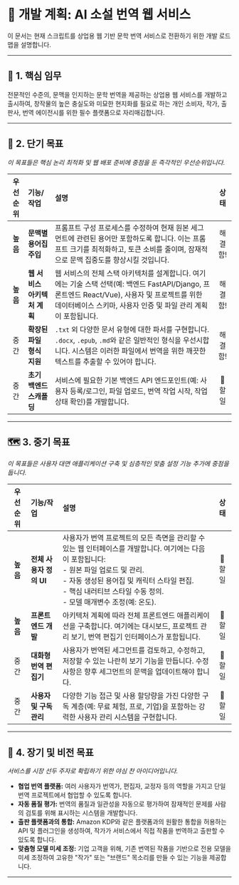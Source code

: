 # 🚀 개발 계획: AI 소설 번역 웹 서비스

이 문서는 현재 스크립트를 상업용 웹 기반 문학 번역 서비스로 전환하기 위한 개발 로드맵을 설명합니다.

---

## 🎯 1. 핵심 임무

전문적인 수준의, 문맥을 인지하는 문학 번역을 제공하는 상업용 웹 서비스를 개발하고 출시하여, 창작물의 높은 충실도와 미묘한 현지화를 필요로 하는 개인 소비자, 작가, 출판사, 번역 에이전시를 위한 필수 플랫폼으로 자리매김합니다.

---

## 🌟 2. 단기 목표

*이 목표들은 핵심 논리 최적화 및 웹 배포 준비에 중점을 둔 즉각적인 우선순위입니다.*

| 우선순위 | 기능/작업 | 설명 | 상태 |
| :---: | :--- | :--- | :---: |
| **높음** | **문맥별 용어집 주입** | 프롬프트 구성 프로세스를 수정하여 현재 원본 세그먼트에 관련된 용어만 포함하도록 합니다. 이는 프롬프트 크기를 최적화하고, 토큰 소비를 줄이며, 잠재적으로 문맥 집중도를 향상시킬 것입니다. | 해결함! |
| **높음** | **웹 서비스 아키텍처 계획** | 웹 서비스의 전체 스택 아키텍처를 설계합니다. 여기에는 기술 스택 선택(예: 백엔드 FastAPI/Django, 프론트엔드 React/Vue), 사용자 및 프로젝트를 위한 데이터베이스 스키마, 사용자 인증 및 파일 관리 계획이 포함됩니다. | 해결함! |
| 중간 | **확장된 파일 형식 지원** | `.txt` 외 다양한 문서 유형에 대한 파서를 구현합니다. `.docx`, `.epub`, `.md`와 같은 일반적인 형식을 우선시합니다. 시스템은 이러한 파일에서 번역을 위한 깨끗한 텍스트를 추출할 수 있어야 합니다. | 해결함! |
| 중간 | **초기 백엔드 스캐폴딩** | 서비스에 필요한 기본 백엔드 API 엔드포인트(예: 사용자 등록/로그인, 파일 업로드, 번역 작업 시작, 작업 상태 확인)를 개발합니다. | 📝 할 일 |

---

## 🗺️ 3. 중기 목표

*이 목표들은 사용자 대면 애플리케이션 구축 및 심층적인 맞춤 설정 기능 추가에 중점을 둡니다.*

| 우선순위 | 기능/작업 | 설명 | 상태 |
| :---: | :--- | :--- | :---: |
| **높음** | **전체 사용자 정의 UI** | 사용자가 번역 프로젝트의 모든 측면을 관리할 수 있는 웹 인터페이스를 개발합니다. 여기에는 다음이 포함됩니다: <br>- 원본 파일 업로드 및 관리. <br>- 자동 생성된 용어집 및 캐릭터 스타일 편집. <br>- 핵심 내러티브 스타일 수동 정의. <br>- 모델 매개변수 조정(예: 온도). | 📝 할 일 |
| **높음** | **프론트엔드 개발** | 아키텍처 계획에 따라 전체 프론트엔드 애플리케이션을 구축합니다. 여기에는 대시보드, 프로젝트 관리 보기, 번역 편집기 인터페이스가 포함됩니다. | 📝 할 일 |
| 중간 | **대화형 번역 편집기** | 사용자가 번역된 세그먼트를 검토하고, 수정하고, 저장할 수 있는 나란히 보기 기능을 만듭니다. 수정 사항은 향후 세그먼트의 문맥을 업데이트해야 합니다. | 📝 할 일 |
| 중간 | **사용자 및 구독 관리** | 다양한 기능 접근 및 사용 할당량을 가진 다양한 구독 계층(예: 무료 체험, 프로, 기업)을 포함하는 강력한 사용자 관리 시스템을 구현합니다. | 📝 할 일 |

---

## 🔭 4. 장기 및 비전 목표

*서비스를 시장 선두 주자로 확립하기 위한 야심 찬 아이디어입니다.*

- **협업 번역 플랫폼:** 여러 사용자가 번역가, 편집자, 교정자 등의 역할을 가지고 단일 번역 프로젝트에서 협업할 수 있도록 합니다.
- **자동 품질 평가:** 번역의 품질과 일관성을 자동으로 평가하여 잠재적인 문제를 사람의 검토를 위해 표시하는 시스템을 개발합니다.
- **출판 플랫폼과의 통합:** Amazon KDP와 같은 플랫폼과의 원활한 통합을 허용하는 API 및 플러그인을 생성하여, 작가가 서비스에서 직접 작품을 번역하고 출판할 수 있도록 합니다.
- **맞춤형 모델 미세 조정:** 기업 고객을 위해, 기존 번역된 작품을 기반으로 전용 모델을 미세 조정하여 고유한 "작가" 또는 "브랜드" 목소리를 만들 수 있는 기능을 제공합니다.

---